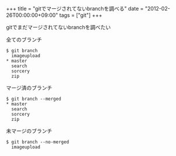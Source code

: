 +++
title = "gitでマージされてないbranchを調べる"
date = "2012-02-26T00:00:00+09:00"
tags = ["git"]
+++

gitでまだマージされてないbranchを調べたい

全てのブランチ

```
$ git branch
  imageupload
* master
  search
  sorcery
  zip
```

マージ済のブランチ

```
$ git branch --merged
* master
  search
  sorcery
  zip
```

未マージのブランチ

```
$ git branch --no-merged
  imageupload
```
